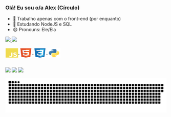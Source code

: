 ### Olá! Eu sou o/a Alex (Círculo)

- 🔭 Trabalho apenas com o front-end (por enquanto)
- 🌱 Estudando NodeJS e SQL 
- 😄 Pronouns: Ele/Ela

 <div>
  <a href="https://github.com/circulogameplay">
  <img height="180em" src="https://github-readme-stats.vercel.app/api?username=circulogameplay&show_icons=true&theme=dracula&include_all_commits=true&count_private=true"/>
  <img height="180em" src="https://github-readme-stats.vercel.app/api/top-langs/?username=circulogameplay&layout=compact&langs_count=7&theme=dracula"/>
</div>
  
 <div style="display: inline_block"><br>
  <img align="center" alt="Ciorculo-Js" height="30" width="40" src="https://raw.githubusercontent.com/devicons/devicon/master/icons/javascript/javascript-plain.svg">
  <img align="center" alt="Circulo-HTML" height="30" width="40" src="https://raw.githubusercontent.com/devicons/devicon/master/icons/html5/html5-original.svg">
  <img align="center" alt="Circulo-CSS" height="30" width="40" src="https://raw.githubusercontent.com/devicons/devicon/master/icons/css3/css3-original.svg">
  <img align="center" alt="Circulo-Python" height="30" width="40" src="https://raw.githubusercontent.com/devicons/devicon/master/icons/python/python-original.svg">
</div> 
  
 ##
 <div>
  <a href="https://instagram.com/joaovictormq" target="_blank"><img src="https://img.shields.io/badge/-Instagram-%23E4405F?style=for-the-badge&logo=instagram&logoColor=white" target="_blank"></a>
 	<a href="https://www.twitch.tv/circulo_gameplay" target="_blank"><img src="https://img.shields.io/badge/Twitch-9146FF?style=for-the-badge&logo=twitch&logoColor=white" target="_blank"></a>   
   <a href="https://www.twitter.com/circulogameplay" target="_blank"><img src="https://img.shields.io/badge/Twitter-1DA1F2?style=for-the-badge&logo=twitter&logoColor=white" target="_blank"></a> 
</div>
  
   ![Snake animation](https://github.com/circulogameplay/circulogameplay/blob/output/github-contribution-grid-snake.svg)
